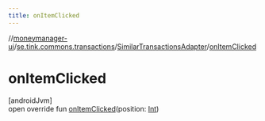 ```yaml
---
title: onItemClicked
---
```

//[moneymanager-ui](../../../index.html)/[se.tink.commons.transactions](../index.html)/[SimilarTransactionsAdapter](index.html)/[onItemClicked](on-item-clicked.html)



# onItemClicked



[androidJvm]\
open override fun [onItemClicked](on-item-clicked.html)(position: [Int](https://kotlinlang.org/api/latest/jvm/stdlib/kotlin/-int/index.html))




